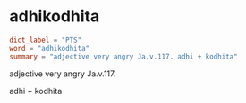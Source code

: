 # adhikodhita

``` toml
dict_label = "PTS"
word = "adhikodhita"
summary = "adjective very angry Ja.v.117. adhi + kodhita"
```

adjective very angry Ja.v.117.

adhi \+ kodhita

